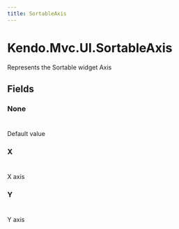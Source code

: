 ```yaml
---
title: SortableAxis
---
```


# Kendo.Mvc.UI.SortableAxis
Represents the Sortable widget Axis


## Fields


### None
#
Default value

### X
#
X axis

### Y
#
Y axis




